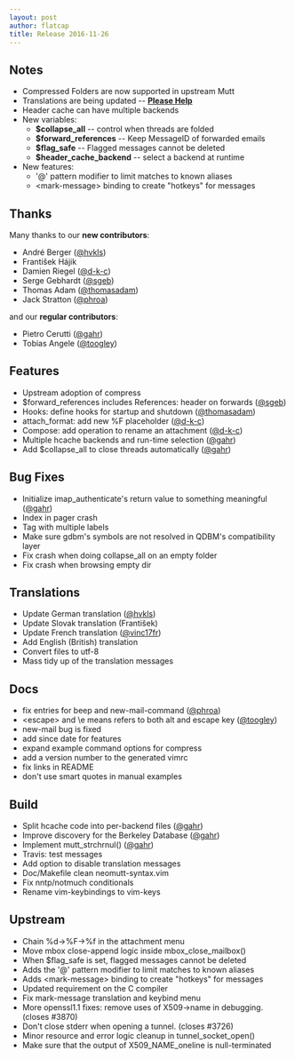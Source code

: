 ```yaml
---
layout: post
author: flatcap
title: Release 2016-11-26
---
```


## Notes

- Compressed Folders are now supported in upstream Mutt
- Translations are being updated --
  [**Please Help**](https://www.neomutt.org/translate)
- Header cache can have multiple backends
- New variables:
  - **$collapse_all** -- control when threads are folded
  - **$forward_references** -- Keep MessageID of forwarded emails
  - **$flag_safe** -- Flagged messages cannot be deleted
  - **$header_cache_backend** -- select a backend at runtime
- New features:
  - '@' pattern modifier to limit matches to known aliases
  - \<mark-message\> binding to create "hotkeys" for messages

## Thanks

Many thanks to our **new contributors**:

- André Berger ([@hvkls](https://github.com/hvkls))
- František Hájik
- Damien Riegel ([@d-k-c](https://github.com/d-k-c))
- Serge Gebhardt ([@sgeb](https://github.com/sgeb))
- Thomas Adam ([@thomasadam](https://github.com/thomasadam))
- Jack Stratton ([@phroa](https://github.com/phroa))

and our **regular contributors**:

- Pietro Cerutti ([@gahr](https://github.com/gahr))
- Tobias Angele ([@toogley](https://github.com/toogley))

##  Features

- Upstream adoption of compress
- $forward_references includes References: header on forwards
  ([@sgeb](https://github.com/sgeb))
- Hooks: define hooks for startup and shutdown
  ([@thomasadam](https://github.com/thomasadam))
- attach_format: add new %F placeholder ([@d-k-c](https://github.com/d-k-c))
- Compose: add operation to rename an attachment
  ([@d-k-c](https://github.com/d-k-c))
- Multiple hcache backends and run-time selection
  ([@gahr](https://github.com/gahr))
- Add $collapse_all to close threads automatically
  ([@gahr](https://github.com/gahr))

##  Bug Fixes

- Initialize imap_authenticate's return value to something meaningful
  ([@gahr](https://github.com/gahr))
- Index in pager crash
- Tag with multiple labels
- Make sure gdbm's symbols are not resolved in QDBM's compatibility layer
- Fix crash when doing collapse_all on an empty folder
- Fix crash when browsing empty dir

##  Translations

- Update German translation ([@hvkls](https://github.com/hvkls))
- Update Slovak translation (František)
- Update French translation ([@vinc17fr](https://github.com/vinc17fr))
- Add English (British) translation
- Convert files to utf-8
- Mass tidy up of the translation messages

##  Docs

- fix entries for beep and new-mail-command
  ([@phroa](https://github.com/phroa))
- \<escape\> and \e means refers to both alt and escape key
  ([@toogley](https://github.com/toogley))
- new-mail bug is fixed
- add since date for features
- expand example command options for compress
- add a version number to the generated vimrc
- fix links in README
- don't use smart quotes in manual examples

##  Build

- Split hcache code into per-backend files ([@gahr](https://github.com/gahr))
- Improve discovery for the Berkeley Database
  ([@gahr](https://github.com/gahr))
- Implement mutt_strchrnul() ([@gahr](https://github.com/gahr))
- Travis: test messages
- Add option to disable translation messages
- Doc/Makefile clean neomutt-syntax.vim
- Fix nntp/notmuch conditionals
- Rename vim-keybindings to vim-keys

##  Upstream

- Chain %d-\>%F-\>%f in the attachment menu
- Move mbox close-append logic inside mbox_close_mailbox()
- When $flag_safe is set, flagged messages cannot be deleted
- Adds the '@' pattern modifier to limit matches to known aliases
- Adds \<mark-message\> binding to create "hotkeys" for messages
- Updated requirement on the C compiler
- Fix mark-message translation and keybind menu
- More openssl1.1 fixes: remove uses of X509-\>name in debugging. (closes #3870)
- Don't close stderr when opening a tunnel. (closes #3726)
- Minor resource and error logic cleanup in tunnel_socket_open()
- Make sure that the output of X509_NAME_oneline is null-terminated

